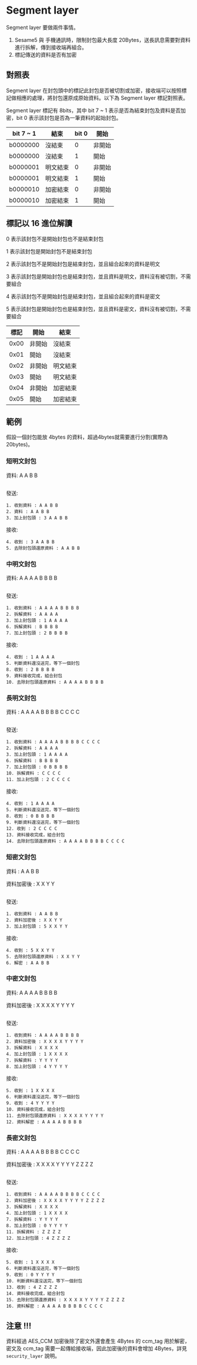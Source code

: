 # Segment layer
Segment layer 要做兩件事情。

1. Sesame5 與 手機通訊時，限制封包最大長度 20Bytes，送長訊息需要對資料進行拆解，傳到接收端再組合。
2. 標記傳送的資料是否有加密

## 對照表
Segment layer 在封包頭中的標記此封包是否被切割或加密，接收端可以按照標記做相應的處理，將封包還原成原始資料。以下為 Segment layer 標記對照表。

Segment layer 標記有 8bits，其中 bit 7 ~ 1 表示是否為結束封包及資料是否加密，bit 0 表示該封包是否為一筆資料的起始封包。

| bit 7 ~ 1 | 結束   | bit 0 | 開始  |
|-----------|------|-------|-----|
| b0000000  | 沒結束  | 0     | 非開始 |
| b0000000  | 沒結束  | 1     | 開始  |
| b0000001  | 明文結束 | 0     | 非開始 |
| b0000001  | 明文結束 | 1     | 開始  |
| b0000010  | 加密結束 | 0     | 非開始 |
| b0000010  | 加密結束 | 1     | 開始  |

## 標記以 16 進位解讀
0 表示該封包不是開始封包也不是結束封包

1 表示該封包是開始封包不是結束封包

2 表示該封包不是開始封包是結束封包，並且組合起來的資料是明文

3 表示該封包是開始封包也是結束封包，並且資料是明文，資料沒有被切割，不需要組合

4 表示該封包不是開始封包是結束封包，並且組合起來的資料是密文

5 表示該封包是開始封包也是結束封包，並且資料是密文，資料沒有被切割，不需要組合

| 標記   | 開始  | 結束   |
|------|-----|------|
| 0x00 | 非開始 | 沒結束  |
| 0x01 | 開始  | 沒結束  |
| 0x02 | 非開始 | 明文結束 |
| 0x03 | 開始  | 明文結束 |
| 0x04 | 非開始 | 加密結束 |
| 0x05 | 開始  | 加密結束 |


## 範例
假設一個封包能放 4bytes 的資料，超過4bytes就需要進行分割(實際為 20bytes)。

### 短明文封包
資料: A A B B

<p align="left" >
  <img src="src/segment_layer/plantext_short.png" alt="" title="">
</p>

發送:

    1. 收到資料 : A A B B
    2. 資料 : A A B B
    3. 加上封包頭 : 3 A A B B

接收:

    4. 收到 : 3 A A B B
    5. 去除封包頭還原資料 : A A B B

### 中明文封包
資料: A A A A B B B B

<p align="left" >
  <img src="src/segment_layer/plantext_middle.png" alt="" title="">
</p>

發送:

    1. 收到資料 : A A A A B B B B
    2. 拆解資料 : A A A A 
    3. 加上封包頭 : 1 A A A A
    6. 拆解資料 : B B B B
    7. 加上封包頭 : 2 B B B B

接收:

    4. 收到 : 1 A A A A
    5. 判斷資料還沒送完，等下一個封包
    8. 收到 : 2 B B B B
    9. 資料接收完成，組合封包
    10. 去除封包頭還原資料 : A A A A B B B B

### 長明文封包
資料 : A A A A B B B B C C C C

<p align="left" >
  <img src="src/segment_layer/plantext_long.png" alt="" title="">
</p>

發送:

    1. 收到資料 : A A A A B B B B C C C C
    2. 拆解資料 : A A A A 
    3. 加上封包頭 : 1 A A A A
    6. 拆解資料 : B B B B
    7. 加上封包頭 : 0 B B B B
    10. 拆解資料 : C C C C
    11. 加上封包頭 : 2 C C C C

接收:

    4. 收到 : 1 A A A A
    5. 判斷資料還沒送完，等下一個封包
    8. 收到 : 0 B B B B
    9. 判斷資料還沒送完，等下一個封包
    12. 收到 : 2 C C C C
    13. 資料接收完成，組合封包
    14. 去除封包頭還原資料 : A A A A B B B B C C C C


### 短密文封包
資料 : A A B B

資料加密後 : X X Y Y

<p align="left" >
  <img src="src/segment_layer/ciphertext_short.png" alt="" title="">
</p>

發送:

    1. 收到資料 : A A B B
    2. 資料加密後 : X X Y Y
    3. 加上封包頭 : 5 X X Y Y

接收:

    4. 收到 : 5 X X Y Y
    5. 去除封包頭還原資料 : X X Y Y
    6. 解密 : A A B B

### 中密文封包
資料: A A A A B B B B

資料加密後 : X X X X Y Y Y Y

<p align="left" >
  <img src="src/segment_layer/ciphertext_middle.png" alt="" title="">
</p>

發送:

    1. 收到資料 : A A A A B B B B
    2. 資料加密後 : X X X X Y Y Y Y
    3. 拆解資料 : X X X X 
    4. 加上封包頭 : 1 X X X X
    7. 拆解資料 : Y Y Y Y
    8. 加上封包頭 : 4 Y Y Y Y

接收:

    5. 收到 : 1 X X X X
    6. 判斷資料還沒送完，等下一個封包
    9. 收到 : 4 Y Y Y Y
    10. 資料接收完成，組合封包
    11. 去除封包頭還原資料 : X X X X Y Y Y Y
    12. 資料解密 : A A A A B B B B

### 長密文封包
資料 : A A A A B B B B C C C C

資料加密後 : X X X X Y Y Y Y Z Z Z Z

<p align="left" >
  <img src="src/segment_layer/ciphertext_long.png" alt="" title="">
</p>

發送:

    1. 收到資料 : A A A A B B B B C C C C
    2. 資料加密後 : X X X X Y Y Y Y Z Z Z Z
    3. 拆解資料 : X X X X 
    4. 加上封包頭 : 1 X X X X
    7. 拆解資料 : Y Y Y Y
    8. 加上封包頭 : 0 Y Y Y Y
    11. 拆解資料 : Z Z Z Z
    12. 加上封包頭 : 4 Z Z Z Z

接收:

    5. 收到 : 1 X X X X
    6. 判斷資料還沒送完，等下一個封包
    9. 收到 : 0 Y Y Y Y
    10. 判斷資料還沒送完，等下一個封包
    13. 收到 : 4 Z Z Z Z
    14. 資料接收完成，組合封包
    15. 去除封包頭還原資料 : X X X X Y Y Y Y Z Z Z Z
    16. 資料解密 : A A A A B B B B C C C C

## 注意 !!!
資料經過 AES_CCM 加密後除了密文外還會產生 4Bytes 的 ccm_tag 用於解密，密文及 ccm_tag 需要一起傳給接收端，因此加密後的資料會增加 4Bytes，詳見 `security_layer` 說明。